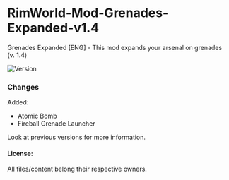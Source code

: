 # RimWorld-Mod-Grenades-Expanded-v1.4
Grenades Expanded [ENG] - This mod expands your arsenal on grenades (v. 1.4)

<img src="https://camo.githubusercontent.com/1e4f97e52db576a793e373a27c2de38c026bb3f1/68747470733a2f2f696d672e736869656c64732e696f2f62616467652f52696d776f726c642d312e302d677265656e2e737667" alt="Version" data-canonical-src="https://img.shields.io/badge/Rimworld-1.0-green.svg" style="max-width:100%;"></a>

### Changes

Added:
- Atomic Bomb
- Fireball Grenade Launcher

Look at previous versions for more information.

#### License:
All files/content belong their respective owners.
